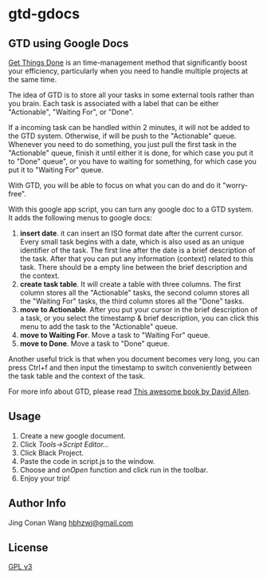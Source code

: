 # gtd-gdocs

GTD using Google Docs
---------------------

[Get Things Done](http://gettingthingsdone.com/) is an time-management method that significantly boost your efficiency, particularly when you need to handle multiple projects at the same time. 

The idea of GTD is to store all your tasks in some external tools rather than you brain.  Each task is associated with a label that can be either "Actionable", "Waiting For", or "Done". 

If a incoming task can be handled within 2 minutes, it will not be added to the GTD system. Otherwise, if will be push to the "Actionable" queue. Whenever you need to do something, you just pull the first task in the "Actionable" queue, finish it until either it is done, for which case you put it to "Done" queue", or you have to waiting for something, for which case you put it to "Waiting For" queue. 

With GTD, you will be able to focus on what you can do and do it "worry-free". 

With this google app script, you can turn any google doc to a GTD system. It adds the following menus to google docs:

1. **insert date**. it can insert an ISO format date after the current cursor. Every small task begins with a date, which is also used as an unique identifier of the task. The first line after the date is a brief description of the task. After that you can put any information (context) related to this task. There should be a empty line between the brief description and the context.
2. **create task table**. It will create a table with three columns. The first column stores all the "Actionable" tasks, the second column stores all the "Waiting For" tasks, the third column stores all the "Done" tasks. 
3. **move to Actionable**. After you put your cursor in the brief description of a task, or you select the timestamp & brief description, you can click this menu to add the task to the "Actionable" queue. 
4. **move to Waiting For**. Move a task to "Waiting For" queue.
5. **move to Done**. Move a task to "Done" queue. 

Another useful trick is that when you document becomes very long, you can press Ctrl+f and then input the timestamp to switch conveniently between the task table and the context of the task. 

For more info about GTD, please read [This awesome book by David Allen](http://www.amazon.com/Getting-Things-Done-Stress-Free-Productivity/dp/0142000280).

Usage
-----

 1. Create a new google document.
 2. Click *Tools->Script Editor...*
 3. Click Black Project.
 4. Paste the code in script.js to the window.
 5. Choose and *onOpen* function and click run in the toolbar.
 6. Enjoy your trip!



Author Info
-----------
Jing Conan Wang
hbhzwj@gmail.com

License
-------
[GPL v3](http://www.gnu.org/copyleft/gpl.html)
